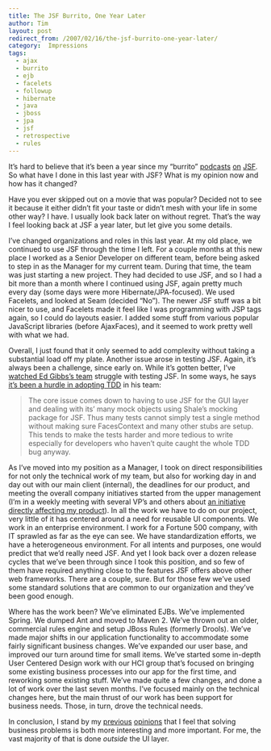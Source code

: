 ```yaml
---
title: The JSF Burrito, One Year Later
author: Tim
layout: post
redirect_from: /2007/02/16/the-jsf-burrito-one-year-later/
category:  Impressions
tags:
  - ajax
  - burrito
  - ejb
  - facelets
  - followup
  - hibernate
  - java
  - jboss
  - jpa
  - jsf
  - retrospective
  - rules
---
```

It&#8217;s hard to believe that it&#8217;s been a year since my &#8220;burrito&#8221; [podcasts][1] [on][2] [JSF][3]. So what have I done in this last year with JSF? What is my opinion now and how has it changed?

Have you ever skipped out on a movie that was popular? Decided not to see it because it either didn&#8217;t fit your taste or didn&#8217;t mesh with your life in some other way? I have. I usually look back later on without regret. That&#8217;s the way I feel looking back at JSF a year later, but let give you some details.

 [1]: http://timshadel.com/2006/01/19/jsf-the-7-layer-burrito-i-wont-eat-again/
 [2]: http://timshadel.com/2006/01/24/jsf-leaky-abstractions-grab-a-mop/
 [3]: http://timshadel.com/2006/02/03/jsf-renderkit-blues/

<!--more-->

I&#8217;ve changed organizations and roles in this last year. At my old place, we continued to use JSF through the time I left. For a couple months at this new place I worked as a Senior Developer on different team, before being asked to step in as the Manager for my current team. During that time, the team was just starting a new project. They had decided to use JSF, and so I had a bit more than a month where I continued using JSF, again pretty much every day (some days were more Hibernate/JPA-focused). We used Facelets, and looked at Seam (decided &#8220;No&#8221;). The newer JSF stuff was a bit nicer to use, and Facelets made it feel like I was programming with JSP tags again, so I could do layouts easier. I added some stuff from various popular JavaScript libraries (before AjaxFaces), and it seemed to work pretty well with what we had.

Overall, I just found that it only seemed to add complexity without taking a substantial load off my plate. Another issue arose in testing JSF. Again, it&#8217;s always been a challenge, since early on. While it&#8217;s gotten better, I&#8217;ve [watched Ed Gibbs&#8217;s team][4] struggle with testing JSF. In some ways, he says [it&#8217;s been a hurdle in adopting TDD][5] in his team:

> The core issue comes down to having to use JSF for the GUI layer and dealing with its’ many mock objects using Shale’s mocking package for JSF. Thus many tests cannot simply test a single method without making sure FacesContext and many other stubs are setup. This tends to make the tests harder and more tedious to write especially for developers who haven’t quite caught the whole TDD bug anyway.

As I&#8217;ve moved into my position as a Manager, I took on direct responsibilities for not only the technical work of my team, but also for working day in and day out with our main client (internal), the deadlines for our product, and meeting the overall company initiatives started from the upper management (I&#8217;m in a weekly meeting with several VP&#8217;s and others about [an initiative directly affecting my product][6]). In all the work we have to do on our project, very little of it has centered around a need for reusable UI components. We work in an enterprise environment. I work for a Fortune 500 company, with IT sprawled as far as the eye can see. We have standardization efforts, we have a heterogeneous environment. For all intents and purposes, one would predict that we&#8217;d really need JSF. And yet I look back over a dozen release cycles that we&#8217;ve been through since I took this position, and so few of them have required anything close to the features JSF offers above other web frameworks. There are a couple, sure. But for those few we&#8217;ve used some standard solutions that are common to our organization and they&#8217;ve been good enough.

Where has the work been? We&#8217;ve eliminated EJBs. We&#8217;ve implemented Spring. We dumped Ant and moved to Maven 2. We&#8217;ve thrown out an older, commercial rules engine and setup JBoss Rules (formerly Drools). We&#8217;ve made major shifts in our application functionality to accommodate some fairly significant business changes. We&#8217;ve expanded our user base, and improved our turn around time for small items. We&#8217;ve started some in-depth User Centered Design work with our HCI group that&#8217;s focused on bringing some existing business processes into our app for the first time, and reworking some existing stuff. We&#8217;ve made quite a few changes, and done a lot of work over the last seven months. I&#8217;ve focused mainly on the technical changes here, but the main thrust of our work has been support for business needs. Those, in turn, drove the technical needs.

In conclusion, I stand by my [previous][2] [opinions][3] that I feel that solving business problems is both more interesting and more important. For me, the vast majority of that is done *outside* the UI layer.

 [4]: http://edgibbs.com/category/jsf/
 [5]: http://edgibbs.com/2006/12/03/excessive-setup-anti-pattern/
 [6]: http://timshadel.com/2007/01/17/calm-before-the-storm/

